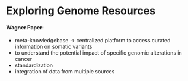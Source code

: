 # Exploring Genome Resources

#### Wagner Paper: 

- meta-knowledgebase -> centralized platform to access curated information on somatic variants
- to understand the potential impact of specific genomic alterations in cancer
- standardization
-  integration of data from multiple sources
